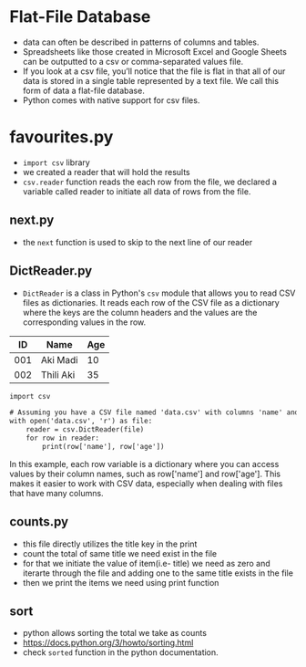 # Flat-File Database

- data can often be described in patterns of columns and tables.
- Spreadsheets like those created in Microsoft Excel and Google Sheets can be outputted to a csv or comma-separated values file.
-  If you look at a csv file, you’ll notice that the file is flat in that all of our data is stored in a single table represented by a text file. We call this form of data a flat-file database.
- Python comes with native support for csv files.


# favourites.py
- `import csv` library
- we created a reader that will hold the results 
- `csv.reader` function reads the each row from the file, we declared a variable called reader to initiate all data of rows from the file.

## next.py
- the `next` function is used to skip to the next line of our reader 

## DictReader.py
- `DictReader` is a class in Python's `csv` module that allows you to read CSV files as dictionaries. It reads each row of the CSV file as a dictionary where the keys are the column headers and the values are the corresponding values in the row.

| ID                                                    | Name | Age               |
| ----------------------------------------------------------- | --------------- | ---------------------- |
| 001 | Aki Madi     | 10 |
| 002| Thili Aki  | 35 |


``` diff
import csv

# Assuming you have a CSV file named 'data.csv' with columns 'name' and 'age'
with open('data.csv', 'r') as file:
    reader = csv.DictReader(file)
    for row in reader:
        print(row['name'], row['age'])
```

In this example, each row variable is a dictionary where you can access values by their column names, such as row['name'] and row['age']. This makes it easier to work with CSV data, especially when dealing with files that have many columns.

## counts.py
- this file directly utilizes the title key in the print 
- count the total of same title we need exist in the file
- for that we initiate the value of item(i.e- title) we need as zero and iterarte through the file and adding one to the same title exists in the file
- then we print the items we need using print function 

## sort
- python allows sorting the total we take as counts
- https://docs.python.org/3/howto/sorting.html
- check `sorted` function in the python documentation.


